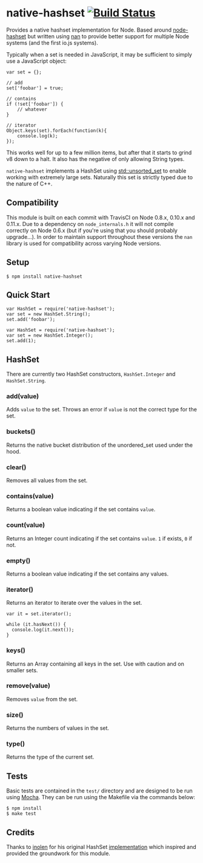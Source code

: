 native-hashset [![Build Status](https://travis-ci.org/iwhitfield/native-hashset.svg?branch=master)](https://travis-ci.org/iwhitfield/native-hashset)
==============

Provides a native hashset implementation for Node. Based around [node-hashset](https://github.com/inolen/node-hashset) but written using [nan](https://github.com/rvagg/nan) to provide better support for multiple Node systems (and the first io.js systems).

Typically when a set is needed in JavaScript, it may be sufficient to simply use a JavaScript object:

```
var set = {};

// add
set['foobar'] = true;

// contains
if (!set['foobar']) {
    // whatever
}

// iterator
Object.keys(set).forEach(function(k){
    console.log(k);
});
```

This works well for up to a few million items, but after that it starts to grind v8 down to a halt. It also has the negative of only allowing String types.

`native-hashset` implements a HashSet using [std::unsorted_set](http://en.cppreference.com/w/cpp/container/unordered_set) to enable working with extremely large sets. Naturally this set is strictly typed due to the nature of C++.

## Compatibility

This module is built on each commit with TravisCI on Node 0.8.x, 0.10.x and 0.11.x. Due to a dependency on `node_internals.h` it will not compile correctly on Node 0.6.x (but if you're using that you should probably upgrade...). In order to maintain support throughout these versions the `nan` library is used for compatibility across varying Node versions.

## Setup

```
$ npm install native-hashset
```

## Quick Start

```
var HashSet = require('native-hashset');
var set = new HashSet.String();
set.add('foobar');
```

```
var HashSet = require('native-hashset');
var set = new HashSet.Integer();
set.add(1);
```

## HashSet

There are currently two HashSet constructors, `HashSet.Integer` and `HashSet.String`.

### add(value)

Adds `value` to the set. Throws an error if `value` is not the correct type for the set.

### buckets()

Returns the native bucket distribution of the unordered_set used under the hood.

### clear()

Removes all values from the set.

### contains(value)

Returns a boolean value indicating if the set contains `value`.

### count(value)

Returns an Integer count indicating if the set contains `value`. `1` if exists, `0` if not.

### empty()

Returns a boolean value indicating if the set contains any values.

### iterator()

Returns an iterator to iterate over the values in the set.

```
var it = set.iterator();

while (it.hasNext()) {
  console.log(it.next());
}
```

### keys()

Returns an Array containing all keys in the set. Use with caution and on smaller sets.

### remove(value)

Removes `value` from the set.

### size()

Returns the numbers of values in the set.

### type()

Returns the type of the current set.

## Tests

Basic tests are contained in the `test/` directory and are designed to be run using [Mocha](http://mochajs.org). They can be run using the Makefile via the commands below:

```
$ npm install
$ make test
```

## Credits

Thanks to [inolen](https://github.com/inolen) for his original HashSet [implementation](https://github.com/inolen/node-hashset) which inspired and provided the groundwork for this module.
